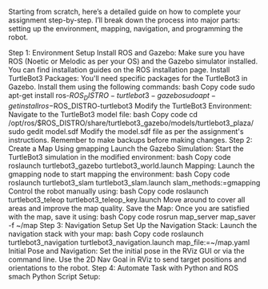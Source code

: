 Starting from scratch, here’s a detailed guide on how to complete your assignment step-by-step. I’ll break down the process into major parts: setting up the environment, mapping, navigation, and programming the robot.

Step 1: Environment Setup
Install ROS and Gazebo: Make sure you have ROS (Noetic or Melodic as per your OS) and the Gazebo simulator installed. You can find installation guides on the ROS installation page.
Install TurtleBot3 Packages: You'll need specific packages for the TurtleBot3 in Gazebo. Install them using the following commands:
bash
Copy code
sudo apt-get install ros-$ROS_DISTRO-turtlebot3-gazebo
sudo apt-get install ros-$ROS_DISTRO-turtlebot3
Modify the TurtleBot3 Environment:
Navigate to the TurtleBot3 model file:
bash
Copy code
cd /opt/ros/$ROS_DISTRO/share/turtlebot3_gazebo/models/turtlebot3_plaza/
sudo gedit model.sdf
Modify the model.sdf file as per the assignment's instructions. Remember to make backups before making changes.
Step 2: Create a Map Using gmapping
Launch the Gazebo Simulation:
Start the TurtleBot3 simulation in the modified environment:
bash
Copy code
roslaunch turtlebot3_gazebo turtlebot3_world.launch
Mapping:
Launch the gmapping node to start mapping the environment:
bash
Copy code
roslaunch turtlebot3_slam turtlebot3_slam.launch slam_methods:=gmapping
Control the robot manually using:
bash
Copy code
roslaunch turtlebot3_teleop turtlebot3_teleop_key.launch
Move around to cover all areas and improve the map quality.
Save the Map:
Once you are satisfied with the map, save it using:
bash
Copy code
rosrun map_server map_saver -f ~/map
Step 3: Navigation Setup
Set Up the Navigation Stack:
Launch the navigation stack with your map:
bash
Copy code
roslaunch turtlebot3_navigation turtlebot3_navigation.launch map_file:=~/map.yaml
Initial Pose and Navigation:
Set the initial pose in the RViz GUI or via the command line.
Use the 2D Nav Goal in RViz to send target positions and orientations to the robot.
Step 4: Automate Task with Python and ROS smach
Python Script Setup: